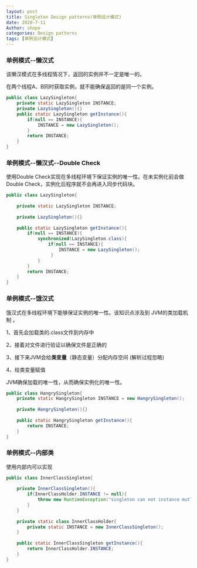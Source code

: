 ```yaml
---
layout: post
title: Singleton Design patterns(单例设计模式)
date: 2020-7-11
Author: shope
categories: Design patterns
tags: [单例设计模式]
---
```


### 单例模式--懒汉式

该懒汉模式在多线程情况下，返回的实例并不一定是唯一的。

在两个线程A、B同时获取实例，就不能确保返回的是同一个实例。

```java
public class LazySingleton{
    private static LazySingleton INSTANCE;
    private LazySingleton(){}
    public static LazySingleton getInstance(){
        if(null == INSTANCE){
            INSTANCE = new LazySingleton();
        }
        return INSTANCE;
    }
}
```

### 单例模式--懒汉式--Double Check

使用Double Check实现在多线程环境下保证实例的唯一性。在未实例化前会做Double Check，实例化后程序就不会再进入同步代码块。

```java
public class LazySingleton{
    
    private static LazySingleton INSTANCE;
    
    private LazySingleton(){}
    
    public static LazySingleton getInstance(){
        if(null == INSTANCE){
            synchronized(LazySingleton.class){
                if(null == INSTANCE){
                    INSTANCE = new LazySingleton();
                 }
            }
        }
        return INSTANCE;
    }
}
```

### 单例模式--饿汉式

饿汉式在多线程环境下能够保证实例的唯一性。该知识点涉及到 JVM的类加载机制 。

1、首先会加载类的.class文件到内存中

2、接着对文件进行验证以确保文件是正确的

3、接下来JVM会给**类变量**（静态变量）分配内存空间 (解析过程忽略)

4、给类变量赋值

JVM确保加载的唯一性，从而确保实例化的唯一性。

```java
public class HangrySingleton{
    private static HangrySingleton INSTANCE = new HangrySingleton();
    
    private HangrySingleton(){}
    
    public static HangrySingleton getInstance(){
        return INSTANCE;
    }
}
```

### 单例模式--内部类

使用内部内可以实现

```java
public class InnerClassSingleton{
    
    private InnerClassSingleton(){
        if(InnerClassHolder.INSTANCE != null){
            throw new RuntimeException("singleton can not instance mutli instance.");
        }
    }
    
    private static class InnerClassHolder{
        private static INSTANCE = new InnerClassSingleton();
    }
    
    public static InnerClassSingleton getInstance(){
        return InnerClassHolder.INSTANCE;
    }
}
```

